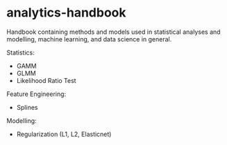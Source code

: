 # analytics-handbook
Handbook containing methods and models used in statistical analyses and modelling, machine learning, and data science in general.

Statistics:
* GAMM
* GLMM
* Likelihood Ratio Test

Feature Engineering:
* Splines

Modelling:
* Regularization (L1, L2, Elasticnet)
